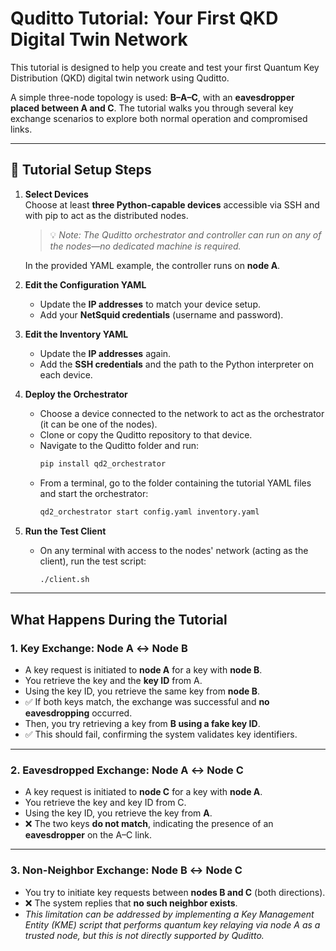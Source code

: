 # Quditto Tutorial: Your First QKD Digital Twin Network

This tutorial is designed to help you create and test your first Quantum Key Distribution (QKD) digital twin network using Quditto.

A simple three-node topology is used: **B–A–C**, with an **eavesdropper placed between A and C**. The tutorial walks you through several key exchange scenarios to explore both normal operation and compromised links.

---

## 🔧 Tutorial Setup Steps

1. **Select Devices**  
   Choose at least **three Python-capable devices** accessible via SSH and with pip to act as the distributed nodes.  
   > 💡 *Note: The Quditto orchestrator and controller can run on any of the nodes—no dedicated machine is required.*

   In the provided YAML example, the controller runs on **node A**.

2. **Edit the Configuration YAML**  
   - Update the **IP addresses** to match your device setup.  
   - Add your **NetSquid credentials** (username and password).

3. **Edit the Inventory YAML**  
   - Update the **IP addresses** again.  
   - Add the **SSH credentials** and the path to the Python interpreter on each device.

4. **Deploy the Orchestrator**  
   - Choose a device connected to the network to act as the orchestrator (it can be one of the nodes).  
   - Clone or copy the Quditto repository to that device.  
   - Navigate to the Quditto folder and run:  
     ```bash
     pip install qd2_orchestrator
     ```
   - From a terminal, go to the folder containing the tutorial YAML files and start the orchestrator:
     ```bash
     qd2_orchestrator start config.yaml inventory.yaml
     ```

5. **Run the Test Client**  
   - On any terminal with access to the nodes' network (acting as the client), run the test script:
     ```bash
     ./client.sh
     ```

---

##  What Happens During the Tutorial

### 1.  Key Exchange: Node A ↔ Node B

- A key request is initiated to **node A** for a key with **node B**.
- You retrieve the key and the **key ID** from A.
- Using the key ID, you retrieve the same key from **node B**.
- ✅ If both keys match, the exchange was successful and **no eavesdropping** occurred.
- Then, you try retrieving a key from **B using a fake key ID**.
- ✅ This should fail, confirming the system validates key identifiers.

---

### 2.  Eavesdropped Exchange: Node A ↔ Node C

- A key request is initiated to **node C** for a key with **node A**.
- You retrieve the key and key ID from C.
- Using the key ID, you retrieve the key from **A**.
- ❌ The two keys **do not match**, indicating the presence of an **eavesdropper** on the A–C link.

---

### 3.  Non-Neighbor Exchange: Node B ↔ Node C

- You try to initiate key requests between **nodes B and C** (both directions).
- ❌ The system replies that **no such neighbor exists**.
-  *This limitation can be addressed by implementing a Key Management Entity (KME) script that performs quantum key relaying via node A as a trusted node, but this is not directly supported by Quditto.*




